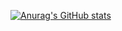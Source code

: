 [![Anurag's GitHub stats](https://github-readme-stats-navy-two-58-sigma-five.vercel.app/api?username=IlyaBy-afk)](https://github.com/anuraghazra/github-readme-stats)
